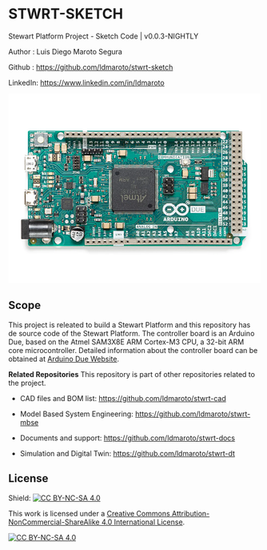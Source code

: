 # STWRT-SKETCH

Stewart Platform Project - Sketch Code | v0.0.3-NIGHTLY

Author : Luis Diego Maroto Segura

Github : <https://github.com/ldmaroto/stwrt-sketch>

LinkedIn: <https://www.linkedin.com/in/ldmaroto>

![Controller Board](/images/Arduino_Due.webp "Arduino Due")

## Scope

This project is releated to build a Stewart Platform and this repository has de source code of the Stewart Platform. The controller board is an Arduino Due, based on the Atmel SAM3X8E ARM Cortex-M3 CPU, a 32-bit ARM core microcontroller. Detailed information about the controller board can be obtained at [Arduino Due Website](https://store.arduino.cc/products/arduino-due).

**Related Repositories**
This repository is part of other repositories related to the project.

* CAD files and BOM list: <https://github.com/ldmaroto/stwrt-cad>

* Model Based System Engineering: <https://github.com/ldmaroto/stwrt-mbse>

* Documents and support: <https://github.com/ldmaroto/stwrt-docs>

* Simulation and Digital Twin: <https://github.com/ldmaroto/stwrt-dt>

## License

Shield: [![CC BY-NC-SA 4.0][cc-by-nc-sa-shield]][cc-by-nc-sa]

This work is licensed under a
[Creative Commons Attribution-NonCommercial-ShareAlike 4.0 International License][cc-by-nc-sa].

[![CC BY-NC-SA 4.0][cc-by-nc-sa-image]][cc-by-nc-sa]

[cc-by-nc-sa]: http://creativecommons.org/licenses/by-nc-sa/4.0/
[cc-by-nc-sa-image]: https://licensebuttons.net/l/by-nc-sa/4.0/88x31.png
[cc-by-nc-sa-shield]: https://img.shields.io/badge/License-CC%20BY--NC--SA%204.0-lightgrey.svg
